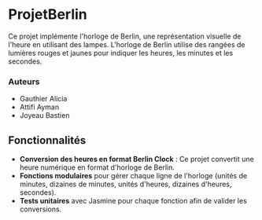# ProjetBerlin

Ce projet implémente l'horloge de Berlin, une représentation visuelle de l'heure en utilisant des lampes. L'horloge de Berlin utilise des rangées de lumières rouges et jaunes pour indiquer les heures, les minutes et les secondes.

### Auteurs
- Gauthier Alicia
- Attifi Ayman
- Joyeau Bastien

## Fonctionnalités

- **Conversion des heures en format Berlin Clock** : Ce projet convertit une heure numérique en format d'horloge de Berlin.
- **Fonctions modulaires** pour gérer chaque ligne de l'horloge (unités de minutes, dizaines de minutes, unités d'heures, dizaines d'heures, secondes).
- **Tests unitaires** avec Jasmine pour chaque fonction afin de valider les conversions.
